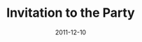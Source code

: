 ---
layout: message
category: message
series: "RSVP"
title: "Invitation to the Party"
date: 2011-12-10
message_id: 706
---